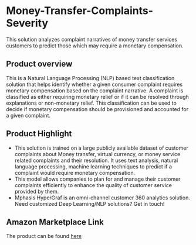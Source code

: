 # Money-Transfer-Complaints-Severity
This solution analyzes complaint narratives of money transfer services customers to predict those which may require a monetary compensation.

## Product overview
This is a Natural Language Processing (NLP) based text classification solution that helps identify whether a given consumer complaint requires monetary compensation based on the complaint narrative. A complaint is classified as either requiring monetary relief or if it can be resolved through explanations or non-monetary relief. This classification can be used to decide if monetary compensation should be provisioned and accounted for a given complaint.

## Product Highlight 

* This solution is trained on a large publicly available dataset of customer complaints about Money transfer, virtual currency, or money service related complaints and their resolution. It uses text analysis, natural language processing, machine learning techniques to predict if a complaint would require monetary compensation.
* This model allows companies to plan for and manage their customer complaints efficiently to enhance the quality of customer service provided by them.
* Mphasis HyperGraf is an omni-channel customer 360 analytics solution. Need customized Deep Learning/NLP solutions? Get in touch! 


## Amazon Marketplace Link
The product can be found [here]()
